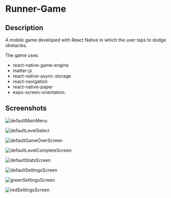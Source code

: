 # Runner-Game
## Description
A mobile game developed with React Native in which the user taps to dodge obstacles.  
  
The game uses:
* react-native-game-engine
* matter-js
* react-native-async-storage
* react-navigation
* react-native-paper
* expo-screen-orientation. 

## Screenshots
![defaultMainMenu](https://user-images.githubusercontent.com/42325719/133143400-8b6ebe0e-055d-4f4b-b7c4-e5b7f80815cc.jpg)

![defaultLevelSelect](https://user-images.githubusercontent.com/42325719/133143399-ca412b67-827f-408b-81e6-61aedd9eceff.jpg)

![defaultGameOverScreen](https://user-images.githubusercontent.com/42325719/133143395-956becbd-f22c-41d1-b03f-b83a275bfe3c.jpg)

![defaultLevelCompleteScreen](https://user-images.githubusercontent.com/42325719/133143391-8a55c92a-39f3-476b-9003-1ec3ccf99dd8.jpg)

![defaultStatsScreen](https://user-images.githubusercontent.com/42325719/133143382-2ab678a8-02b6-41b4-ac81-2bd16aa6c341.jpg)

![defaultSettingsScreen](https://user-images.githubusercontent.com/42325719/133143402-cda579f9-d3b4-4399-a876-a149cb00c3c6.jpg)

![greenSettingsScreen](https://user-images.githubusercontent.com/42325719/133143385-b29aa828-93a1-4221-a193-4dd53f1adee8.jpg)

![redSettingsScreen](https://user-images.githubusercontent.com/42325719/133143388-9f868be9-9598-4c50-b613-e4ac583260fa.jpg)
